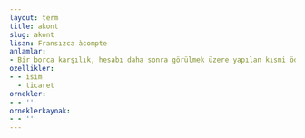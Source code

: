 ```yaml
---
layout: term
title: akont
slug: akont
lisan: Fransızca àcompte
anlamlar:
- Bir borca karşılık, hesabı daha sonra görülmek üzere yapılan kısmi ödeme
ozellikler:
- - isim
  - ticaret
ornekler:
- - ''
orneklerkaynak:
- - ''
---
```

